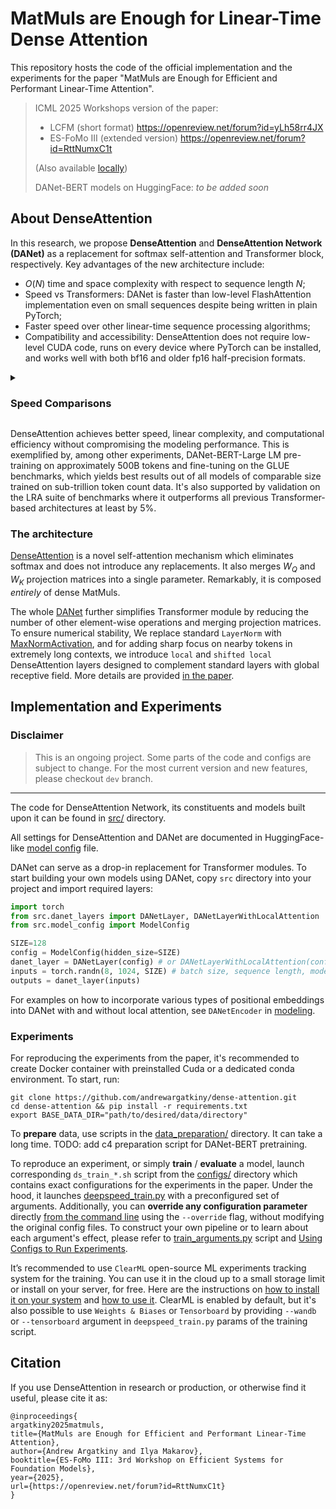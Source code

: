 # MatMuls are Enough for Linear-Time Dense Attention

This repository hosts the code of the official implementation and the experiments for
the paper "MatMuls are Enough for Efficient and Performant Linear-Time Attention".

> ICML 2025 Workshops version of the paper: 
> * LCFM (short format) https://openreview.net/forum?id=yLh58rr4JX
> * ES-FoMo III (extended version) https://openreview.net/forum?id=RttNumxC1t
> 
> (Also available [locally](assets/Matmuls_are_Enough_ICML_Jun2025_%20CameraReady.pdf))
> 
> DANet-BERT models on HuggingFace: *to be added soon* 
## About DenseAttention

In this research, we propose **DenseAttention** and **DenseAttention Network (DANet)** 
as a replacement for softmax self-attention and Transformer block, respectively. 
Key advantages of the new architecture include:
* $O(N)$ time and space complexity with respect to sequence length $N$;
* Speed vs Transformers: DANet is faster than low-level FlashAttention implementation
even on small sequences despite being written in plain PyTorch;
* Faster speed over other linear-time sequence processing algorithms;
* Compatibility and accessibility: DenseAttention does not require low-level CUDA code,
runs on every device where PyTorch can be installed, and works well with both 
bf16 and older fp16 half-precision formats.

<details>
<summary><h3>Speed Comparisons</h3></summary>

| Model (Hardware) / Ctx Size | 128 | 1024 | 4096 | 16384 | 65536 | 131072 |
|---------------------------|-------|-------|-------|--------|--------|---------|
| Transformer (H100) | 736.05 | 571.39 | 318.46 | 116.74 | 33.29 | 16.87 |
| Linear Attention (H100) | 563.37 | 568.19 | 568.07 | 566.95 | 566.62 | 565.84 |
| **DANet (H100)** | **772.03** | **699.60** | **701.93** | **700.73** | **697.89** | **690.36** |
| Transformer (A100) | 303.62 | 257.54 | 165.46 | 68.04 | 20.27 | 10.47 |
| Linear Attention (A100) | 243.72 | 241.66 | 242.81 | 241.65 | 243.39 | 242.73 |
| **DANet (A100)** | **313.25** | **277.52** | **277.71** | **277.92** | **273.71** | **272.96** |
| Transformer (CPU) | 7.99 | 2.21 | 0.62 | 0.16 | OOM | OOM |
| Linear Attention (CPU) | 7.67 | 7.75 | 7.67 | 7.73 | 7.75 | 7.82 |
| **DANet (CPU)** | **14.97** | **13.60** | **13.21** | **12.94** | **13.46** | **12.83** |
Throughput (thousands tokens per second) comparison for 330M–parameters encoder models.

</details>


DenseAttention achieves better speed, linear complexity, and computational efficiency 
without compromising the modeling performance. This is exemplified by, among other 
experiments, DANet-BERT-Large LM 
pre-training on approximately 500B tokens and fine-tuning on the GLUE benchmarks, which yields best results 
out of all models of comparable size trained on sub-trillion token count data. It's also supported by 
validation on the LRA suite of benchmarks where it outperforms all previous 
Transformer-based architectures at least by 5%.

### The architecture 

[DenseAttention](./src/dense_attention.py)  is a novel self-attention mechanism which eliminates softmax and does 
not introduce any replacements. It also merges $W_Q$ and $W_K$ projection matrices into a single parameter.
Remarkably, it is composed *entirely* of dense MatMuls.

The whole [DANet](./src/danet_layers.py) further simplifies Transformer module by reducing the number of other element-wise 
operations and merging projection matrices. To ensure numerical stability, We replace 
standard `LayerNorm` with [MaxNormActivation](./src/activations.py), and for adding sharp 
focus on nearby tokens in extremely long contexts, we introduce `local` and `shifted local` 
DenseAttention layers designed to complement standard layers with global receptive field.
More details are provided [in the paper](assets/Matmuls_are_Enough_ICML_Jun2025_%20CameraReady.pdf).






## Implementation and Experiments

### Disclaimer

> This is an ongoing project. Some parts of the code and configs are subject to change. 
For the most current version and new features, please checkout `dev` branch.
---

The code for DenseAttention Network, its constituents and models built upon 
it can be found in [src/](./src) directory.

All settings for DenseAttention and DANet are documented in HuggingFace-like [model config](./src/model_config.py) file.

DANet can serve as a drop-in replacement for Transformer modules. To start building your own models using DANet, copy `src` directory into your project
and import required layers:

```python
import torch
from src.danet_layers import DANetLayer, DANetLayerWithLocalAttention
from src.model_config import ModelConfig

SIZE=128
config = ModelConfig(hidden_size=SIZE)
danet_layer = DANetLayer(config) # or DANetLayerWithLocalAttention(config)
inputs = torch.randn(8, 1024, SIZE) # batch size, sequence length, model dimension
outputs = danet_layer(inputs)

```

For examples on how to incorporate various types of positional embeddings into DANet
with and without local attention, see `DANetEncoder` in [modeling](./src/modeling.py).

### Experiments 
For reproducing the experiments from the paper, it's recommended to create Docker 
container with preinstalled Cuda or a dedicated conda environment. To start, run:
```commandline
git clone https://github.com/andrewargatkiny/dense-attention.git
cd dense-attention && pip install -r requirements.txt
export BASE_DATA_DIR="path/to/desired/data/directory"
```
To **prepare** data, use scripts in the [data_preparation/](./data_preparation) 
directory. It can take a long time. TODO: add c4 preparation script for DANet-BERT pretraining.

To reproduce an experiment, or simply **train** / **evaluate** a model, launch corresponding `ds_train_*.sh` 
script from the [configs/](./configs) directory which contains exact configurations 
for the experiments in the paper. Under the hood, it launches [deepspeed_train.py](deepspeed_train.py) 
with a preconfigured set of arguments. 
Additionally, you can **override any configuration parameter** directly
[from the command line](configs/README.md#overriding-config-params-via-cli-at-launch-time) 
using the `--override` flag, without modifying the original config files. 
To construct your own pipeline or to learn  about each argument's effect, please refer to [train_arguments.py](train_arguments.py) script and 
[Using Configs to Run Experiments](configs/README.md).


It’s recommended to use `ClearML` open-source ML experiments tracking system for
the training. You can use it in the cloud up to a small storage limit or install on
your server, for free. Here are the instructions on [how to install it on your system](https://clear.ml/docs/latest/docs/deploying_clearml/clearml_server_linux_mac/) 
and [how to use it](https://clear.ml/docs/latest/docs/). 
ClearML is enabled  by default, but it's also possible to use `Weights & Biases` or `Tensorboard` by providing 
`--wandb` or `--tensorboard` argument in `deepspeed_train.py` params of the training script.




## Citation

If you use DenseAttention in research or production, or otherwise find it useful, please cite it as:

```
@inproceedings{
argatkiny2025matmuls,
title={MatMuls are Enough for Efficient and Performant Linear-Time Attention},
author={Andrew Argatkiny and Ilya Makarov},
booktitle={ES-FoMo III: 3rd Workshop on Efficient Systems for Foundation Models},
year={2025},
url={https://openreview.net/forum?id=RttNumxC1t}
}
```

